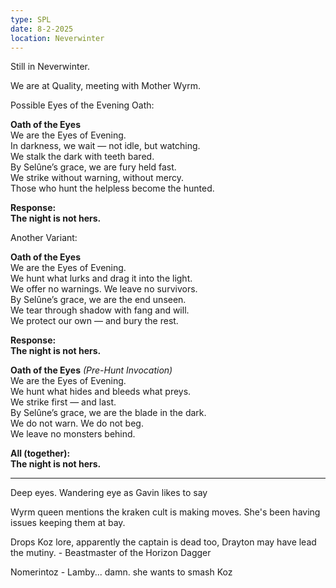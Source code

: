 ```yaml
---
type: SPL
date: 8-2-2025
location: Neverwinter
---
```


Still in Neverwinter. 

We are at Quality, meeting with Mother Wyrm. 

Possible Eyes of the Evening Oath:

**Oath of the Eyes**  
We are the Eyes of Evening.  
In darkness, we wait — not idle, but watching.  
We stalk the dark with teeth bared.  
By Selûne’s grace, we are fury held fast.  
We strike without warning, without mercy.  
Those who hunt the helpless become the hunted.

**Response:**  
**The night is not hers.**

Another Variant:

**Oath of the Eyes**  
We are the Eyes of Evening.  
We hunt what lurks and drag it into the light.  
We offer no warnings. We leave no survivors.  
By Selûne’s grace, we are the end unseen.  
We tear through shadow with fang and will.  
We protect our own — and bury the rest.

**Response:**  
**The night is not hers.**

**Oath of the Eyes** _(Pre-Hunt Invocation)_  
We are the Eyes of Evening.  
We hunt what hides and bleeds what preys.  
We strike first — and last.  
By Selûne’s grace, we are the blade in the dark.  
We do not warn. We do not beg.  
We leave no monsters behind.

**All (together):**  
**The night is not hers.**

---

Deep eyes. Wandering eye as Gavin likes to say

Wyrm queen mentions the kraken cult is making moves. She's been having issues keeping them at bay.

Drops Koz lore, apparently the captain is dead too, Drayton may have lead the mutiny.
	- Beastmaster of the Horizon Dagger

Nomerintoz
	- Lamby... damn. she wants to smash Koz


